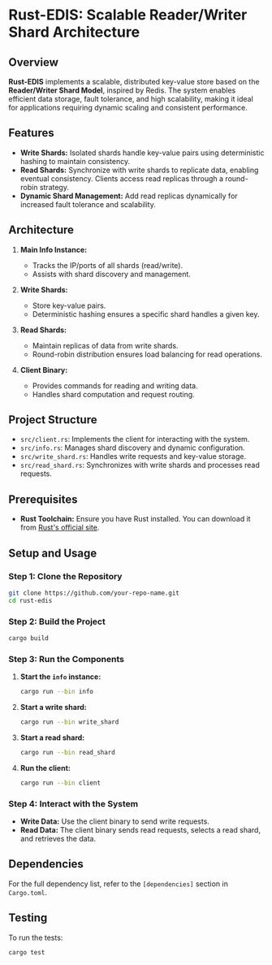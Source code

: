 # Rust-EDIS: Scalable Reader/Writer Shard Architecture

## Overview

**Rust-EDIS** implements a scalable, distributed key-value store based on the **Reader/Writer Shard Model**, inspired by Redis. The system enables efficient data storage, fault tolerance, and high scalability, making it ideal for applications requiring dynamic scaling and consistent performance.

## Features

- **Write Shards:** Isolated shards handle key-value pairs using deterministic hashing to maintain consistency.
- **Read Shards:** Synchronize with write shards to replicate data, enabling eventual consistency. Clients access read replicas through a round-robin strategy.
- **Dynamic Shard Management:** Add read replicas dynamically for increased fault tolerance and scalability.

## Architecture

1. **Main Info Instance:**
   - Tracks the IP/ports of all shards (read/write).
   - Assists with shard discovery and management.

2. **Write Shards:**
   - Store key-value pairs.
   - Deterministic hashing ensures a specific shard handles a given key.

3. **Read Shards:**
   - Maintain replicas of data from write shards.
   - Round-robin distribution ensures load balancing for read operations.

4. **Client Binary:**
   - Provides commands for reading and writing data.
   - Handles shard computation and request routing.

## Project Structure

- `src/client.rs`: Implements the client for interacting with the system.
- `src/info.rs`: Manages shard discovery and dynamic configuration.
- `src/write_shard.rs`: Handles write requests and key-value storage.
- `src/read_shard.rs`: Synchronizes with write shards and processes read requests.

## Prerequisites

- **Rust Toolchain:** Ensure you have Rust installed. You can download it from [Rust's official site](https://www.rust-lang.org/tools/install).

## Setup and Usage

### Step 1: Clone the Repository

```bash
git clone https://github.com/your-repo-name.git
cd rust-edis
```

### Step 2: Build the Project

```bash
cargo build
```

### Step 3: Run the Components

1. **Start the `info` instance:**

   ```bash
   cargo run --bin info
   ```

2. **Start a write shard:**

   ```bash
   cargo run --bin write_shard
   ```

3. **Start a read shard:**

   ```bash
   cargo run --bin read_shard
   ```

4. **Run the client:**

   ```bash
   cargo run --bin client
   ```

### Step 4: Interact with the System

- **Write Data:** Use the client binary to send write requests.
- **Read Data:** The client binary sends read requests, selects a read shard, and retrieves the data.

## Dependencies

For the full dependency list, refer to the `[dependencies]` section in `Cargo.toml`.

## Testing

To run the tests:

```bash
cargo test
```

